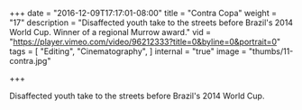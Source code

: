 +++
date = "2016-12-09T17:17:01-08:00"
title = "Contra Copa"
weight = "17"
description = "Disaffected youth take to the streets before Brazil's 2014 World Cup. Winner of a regional Murrow award."
vid = "https://player.vimeo.com/video/96212333?title=0&byline=0&portrait=0"
tags = [ "Editing", "Cinematography", ]
internal = "true"
image = "thumbs/11-contra.jpg"

+++

Disaffected youth take to the streets before Brazil's 2014 World Cup.
